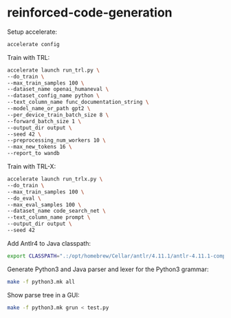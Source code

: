 # reinforced-code-generation


Setup accelerate:
```bash
accelerate config
```

Train with TRL:
```bash
accelerate launch run_trl.py \
--do_train \
--max_train_samples 100 \
--dataset_name openai_humaneval \
--dataset_config_name python \
--text_column_name func_documentation_string \
--model_name_or_path gpt2 \
--per_device_train_batch_size 8 \
--forward_batch_size 1 \
--output_dir output \
--seed 42 \
--preprocessing_num_workers 10 \
--max_new_tokens 16 \
--report_to wandb 
```


Train with TRL-X:
```bash
accelerate launch run_trlx.py \
--do_train \
--max_train_samples 100 \
--do_eval \
--max_eval_samples 100 \
--dataset_name code_search_net \
--text_column_name prompt \
--output_dir output \
--seed 42
```

Add Antlr4 to Java classpath:
```bash
export CLASSPATH=".:/opt/homebrew/Cellar/antlr/4.11.1/antlr-4.11.1-complete.jar:$CLASSPATH"
```

Generate Python3 and Java parser and lexer for the Python3 grammar:
```bash
make -f python3.mk all
````

Show parse tree in a GUI:
```bash
make -f python3.mk grun < test.py 
```